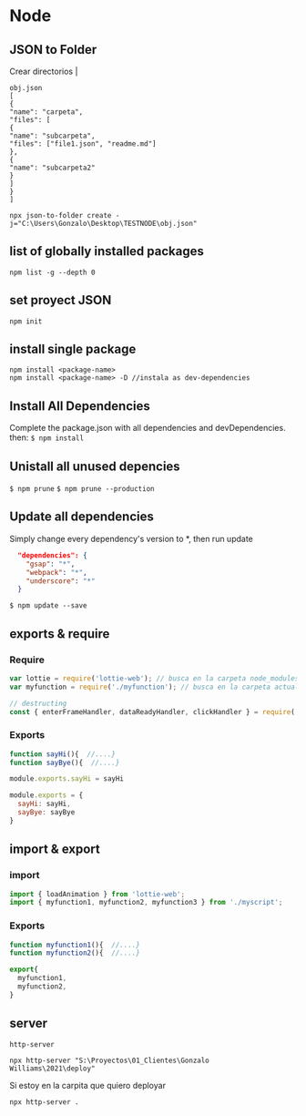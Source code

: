 # Node

## JSON to Folder

Crear directorios |

```
obj.json
[
{
"name": "carpeta",
"files": [
{
"name": "subcarpeta",
"files": ["file1.json", "readme.md"]
},
{
"name": "subcarpeta2"
}
]
}
]

```

```
npx json-to-folder create -j="C:\Users\Gonzalo\Desktop\TESTNODE\obj.json"
```

## list of globally installed packages

`npm list -g --depth 0`

## set proyect JSON

`npm init`

## install single package

```
npm install <package-name>
npm install <package-name> -D //instala as dev-dependencies
```

## Install All Dependencies

Complete the package.json with all dependencies and devDependencies. then:
`$ npm install`

## Unistall all unused depencies

`$ npm prune`
`$ npm prune --production`

## Update all dependencies

Simply change every dependency's version to \*, then run update

```json
  "dependencies": {
    "gsap": "*",
    "webpack": "*",
    "underscore": "*"
  }
```

`$ npm update --save`

## exports & require

### Require

```javascript
var lottie = require('lottie-web'); // busca en la carpeta node_modules.
var myfunction = require('./myfunction'); // busca en la carpeta actual.

// destructing
const { enterFrameHandler, dataReadyHandler, clickHandler } = require('./ltcontrol');
```

### Exports

```javascript
function sayHi(){  //....}
function sayBye(){  //....}

module.exports.sayHi = sayHi

module.exports = {
  sayHi: sayHi,
  sayBye: sayBye
}

```

## import & export

### import

```javascript
import { loadAnimation } from 'lottie-web';
import { myfunction1, myfunction2, myfunction3 } from './myscript';
```

### Exports

```javascript
function myfunction1(){  //....}
function myfunction2(){  //....}

export{
  myfunction1,
  myfunction2,
}
```

## server

`http-server`

```
npx http-server "S:\Proyectos\01_Clientes\Gonzalo Williams\2021\deploy"
```

Si estoy en la carpita que quiero deployar

```
npx http-server .
```

